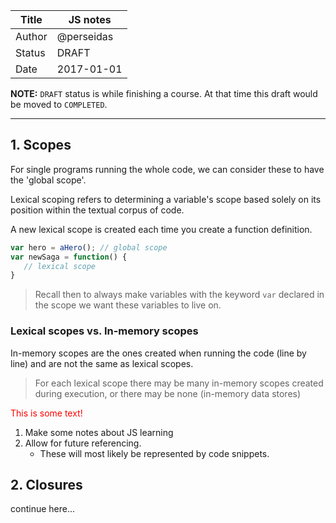 | Title  | JS notes                    |
|--------|-----------------------------|
| Author | @perseidas                  |
| Status | DRAFT                       |
| Date   | 2017-01-01                  |

**NOTE:** `DRAFT` status is while finishing a course.
At that time this draft would be moved to `COMPLETED`.

---

## 1. Scopes

For single programs running the whole code, we can consider these to have the 'global scope'.

Lexical scoping refers to determining a variable's scope based solely on its position within the textual corpus of code.

A new lexical scope is created each time you create a function definition.

```javascript
var hero = aHero(); // global scope
var newSaga = function() {
   // lexical scope
}
```
> Recall then to always make variables with the keyword `var` declared in the scope we want these variables to live on.

### Lexical scopes vs. In-memory scopes

In-memory scopes are the ones created when running the code (line by line) and are not the same as lexical scopes.

> For each lexical scope there may be many in-memory scopes created during execution, or there may be none (in-memory data stores)

<font color="red">This is some text!</font>

1. Make some notes about JS learning
2. Allow for future referencing.
    * These will most likely be represented by code snippets.

## 2. Closures

continue here...

